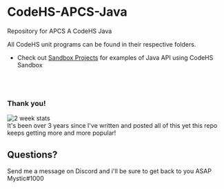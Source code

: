 # CodeHS-APCS-Java
Repository for APCS A CodeHS Java

All CodeHS unit programs can be found in their respective folders.

+ Check out [Sandbox Projects](https://github.com/Tanner1638/CodeHS-APCS-Java/tree/master/Sandbox%20Projects) for examples of Java API using CodeHS Sandbox 

<br>
<br>

### Thank you!
![2 week stats](https://github.com/Tanner1638/CodeHS-APCS-Java/blob/master/Capture.PNG)
<br>
It's been over 3 years since I've written and posted all of this yet this repo keeps getting more and more popular!


## Questions?
Send me a message on Discord and i'll be sure to get back to you ASAP
<br>
Mystic#1000

